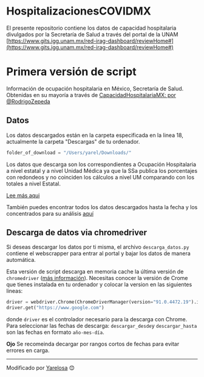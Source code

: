 # HospitalizacionesCOVIDMX

El presente repositorio contiene los datos de capacidad hospitalaria divulgados por la Secretaría de Salud a través del portal de la UNAM
[https://www.gits.igg.unam.mx/red-irag-dashboard/reviewHome#](https://www.gits.igg.unam.mx/red-irag-dashboard/reviewHome#)

# Primera versión de script
Información de ocupación hospitalaria en México, Secretaría de Salud. Obtenidas en su mayoría a través de [CapacidadHospitalariaMX: por @RodrigoZepeda](https://github.com/RodrigoZepeda/CapacidadHospitalariaMX)

## Datos
Los datos descargados están en la carpeta especificada en la linea 18, actualmente la carpeta "Descargas" de tu ordenador. 
```python
folder_of_download = "/Users/yarel/Downloads/"
```

Los datos que descarga son los correspondientes a Ocupación Hospitalaria a nivel estatal y a nivel Unidad Médica ya que la SSa publica los porcentajes con redondeos y no coinciden los cálculos a nivel UM comparando con los totales a nivel Estatal.

[Lee más aqui](https://serendipia.digital/covid-19/datos-sobre-ocupacion-hospitalaria-en-mexico-no-son-replicables/)

También puedes encontrar todos los datos descargados hasta la fecha y los concentrados para su análisis [aquí](https://archivos.serendipiadata.com/ocupacion/)

## Descarga de datos via chromedriver

Si deseas descargar los datos por ti misma, el archivo `descarga_datos.py` contiene el webscrapper para entrar al portal y bajar los datos de manera automática. 

Esta versión de script descarga en memoria cache la última versión de `chromedriver` ([más información](https://chromedriver.chromium.org)). Necesitas conocer la versión de Crome que tienes instalada en tu ordenador y colocar la version en las siguientes lineas:

```python
driver = webdriver.Chrome(ChromeDriverManager(version="91.0.4472.19").install(), options=option)
driver.get("https://www.google.com")
```

donde `driver` es el controlador necesario para la descarga con Chrome. Para seleccionar las fechas de descarga:  `descargar_desde`y `descargar_hasta` son las fechas en formato `año-mes-día`. 

**Ojo** Se recomeinda decargar por rangos cortos de fechas para evitar errores en carga. 


---
Modificado por [Yarelosa](https://github.com/Yarelosa) 😊
